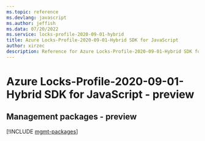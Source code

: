 ```yaml
---
ms.topic: reference
ms.devlang: javascript
ms.author: jeffish
ms.data: 07/20/2022
ms.service: locks-profile-2020-09-01-hybrid
title: Azure Locks-Profile-2020-09-01-Hybrid SDK for JavaScript
author: xirzec
description: Reference for Azure Locks-Profile-2020-09-01-Hybrid SDK for JavaScript
---
```

# Azure Locks-Profile-2020-09-01-Hybrid SDK for JavaScript - preview

## Management packages - preview
[!INCLUDE [mgmt-packages](locks-profile-2020-09-01-hybrid-mgmt-index.md)]
